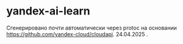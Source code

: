 # yandex-ai-learn
 
Сгенерировано почти автоматически через protoc на основании https://github.com/yandex-cloud/cloudapi. 24.04.2025
.